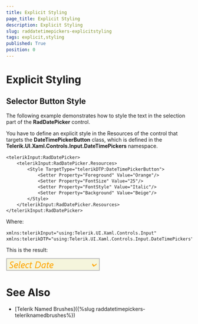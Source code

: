 ```yaml
---
title: Explicit Styling
page_title: Explicit Styling
description: Explicit Styling
slug: raddatetimepickers-explicitstyling
tags: explicit,styling
published: True
position: 0
---
```


# Explicit Styling

## Selector Button Style

The following example demonstrates how to style the text in the selection part of the **RadDatePicker** control.


You have to define an explicit
style in the Resources of the control that targets the **DateTimePickerButton** class,
which is defined in the **Telerik.UI.Xaml.Controls.Input.DateTimePickers** namespace.


	<telerikInput:RadDatePicker>
	    <telerikInput:RadDatePicker.Resources>
	        <Style TargetType="telerikDTP:DateTimePickerButton">
	            <Setter Property="Foreground" Value="Orange"/>
	            <Setter Property="FontSize" Value="25"/>
	            <Setter Property="FontStyle" Value="Italic"/>
	            <Setter Property="Background" Value="Beige"/>
	        </Style>
	    </telerikInput:RadDatePicker.Resources>
	</telerikInput:RadDatePicker>

Where:
	
	xmlns:telerikInput="using:Telerik.UI.Xaml.Controls.Input"
	xmlns:telerikDTP="using:Telerik.UI.Xaml.Controls.Input.DateTimePickers"

This is the result:

![Rad Date Time Picker-Selector Button Style](images/ExplicitStyling/RadDateTimePicker-SelectorButtonStyle.png)

# See Also

 * [Telerik Named Brushes]({%slug raddatetimepickers-teleriknamedbrushes%})